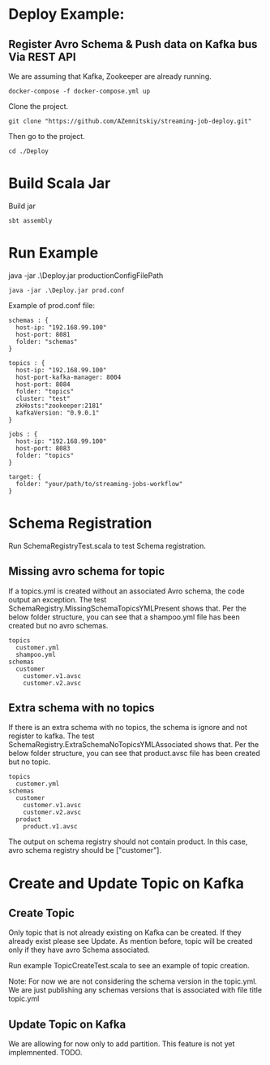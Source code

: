 # Deploy Example:
## Register Avro Schema & Push data on Kafka bus Via REST API 

We are assuming that Kafka, Zookeeper are already running.

````
docker-compose -f docker-compose.yml up
````

Clone the project.
````
git clone "https://github.com/AZemnitskiy/streaming-job-deploy.git" 
````

Then go to the project.
````
cd ./Deploy
````


# Build Scala Jar
Build jar
````
sbt assembly
````

# Run Example
java -jar .\Deploy.jar productionConfigFilePath 
````
java -jar .\Deploy.jar prod.conf 
````
 
Example of prod.conf file:
````
schemas : {
  host-ip: "192.168.99.100"
  host-port: 8081
  folder: "schemas"
}

topics : {
  host-ip: "192.168.99.100"
  host-port-kafka-manager: 8004
  host-port: 8084
  folder: "topics"
  cluster: "test"
  zkHosts:"zookeeper:2181"
  kafkaVersion: "0.9.0.1"
}

jobs : {
  host-ip: "192.168.99.100"
  host-port: 8083
  folder: "topics"
}

target: {
  folder: "your/path/to/streaming-jobs-workflow"
}
````
 
 
# Schema Registration 
 
 Run SchemaRegistryTest.scala to test Schema registration.

## Missing avro schema for topic  
If a topics.yml is created without an associated Avro schema, the code output an exception.
The test SchemaRegistry.MissingSchemaTopicsYMLPresent shows that.
Per the below folder structure, you can see that a shampoo.yml file has been created but no avro schemas.

````
topics
  customer.yml
  shampoo.yml
schemas
  customer
    customer.v1.avsc
    customer.v2.avsc
````

## Extra schema with no topics
If there is an extra schema with no topics, the schema is ignore and not register to kafka.
The test SchemaRegistry.ExtraSchemaNoTopicsYMLAssociated shows that.
Per the below folder structure, you can see that product.avsc file has been created but no topic.

````
topics
  customer.yml
schemas
  customer
    customer.v1.avsc
    customer.v2.avsc
  product
    product.v1.avsc  
````
The output on schema registry should not contain product.
In this case, avro schema registry should be ["customer"].



 # Create and Update Topic on Kafka
 ## Create Topic
 Only topic that is not already existing on Kafka can be created. If they already exist please see Update.
 As mention before, topic will be created only if they have avro Schema associated.

 Run example TopicCreateTest.scala to see an example of topic creation.

Note: For now we are not considering the schema version in the topic.yml. We are just publishing any schemas versions that 
is associated with file title topic.yml

 ## Update Topic on Kafka
 We are allowing for now only to add partition.
 This feature is not yet implemnented. TODO.